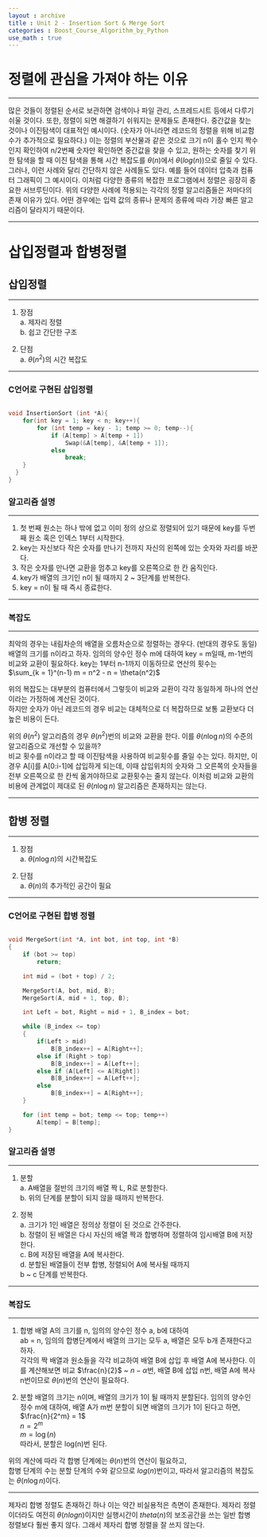 ```yaml
---
layout : archive
title : Unit 2 - Insertion Sort & Merge Sort
categories : Boost_Course_Algorithm_by_Python
use_math : true
---
```


# 정렬에 관심을 가져야 하는 이유

---

많은 것들이 정렬된 순서로 보관하면 검색이나 파일 관리, 스프레드시트 등에서 다루기 쉬울 것이다. 또한, 정렬이 되면 해결하기 쉬워지는 문제들도 존재한다. 중간값을 찾는 것이나 이진탐색이 대표적인 예시이다. (숫자가 아니라면 레코드의 정렬을 위해 비교함수가 추가적으로 필요하다.) 이는 정렬의 부산물과 같은 것으로 크기 n이 홀수 인지 짝수인지 확인하여 n/2번째 숫자만 확인하면 중간값을 찾을 수 있고, 원하는 숫자를 찾기 위한 탐색을 할 때 이진 탐색을 통해 시간 복잡도를 $\theta(n)$에서 $\theta(log(n))$으로 줄일 수 있다. 그러나, 이런 사례와 달리 간단하지 않은 사례들도 있다. 예를 들어 데이터 압축과 컴퓨터 그래픽이 그 예시이다. 이처럼 다양한 종류의 복잡한 프로그램에서 정렬은 굉장히 중요한 서브루틴이다. 위의 다양한 사례에 적용되는 각각의 정렬 알고리즘들은 저마다의 존재 이유가 있다. 어떤 경우에는 입력 값의 종류나 문제의 종류에 따라 가장 빠른 알고리즘이 달라지기 때문이다.

---

# 삽입정렬과 합병정렬

## 삽입정렬

---

1. 장점<br>
  a. 제자리 정렬<br>
  b. 쉽고 간단한 구조

2. 단점<br>
  a. $\theta(n^2)$의 시간 복잡도

---

### C언어로 구현된 삽입정렬
```cpp

void InsertionSort (int *A){
	for(int key = 1; key < n; key++){
		for (int temp = key - 1; temp >= 0; temp--){
			if (A[temp] > A[temp + 1])
				Swap(&A[temp], &A[temp + 1]);
			else
				break;
    }
  }
}

```

### 알고리즘 설명

---

1. 첫 번째 원소는 하나 밖에 없고 이미 정의 상으로 정렬되어 있기 때문에 key를 두번째 원소 혹은 인덱스 1부터 시작한다.
2. key는 자신보다 작은 숫자를 만나기 전까지 자신의 왼쪽에 있는 숫자와 자리를 바꾼다.
3. 작은 숫자를 만나면 교환을 멈추고 key를 오른쪽으로 한 칸 움직인다.
4. key가 배열의 크기인 n이 될 때까지 2 ~ 3단계를 반복한다.
5. key = n이 될 때 즉시 종료한다.

---

### 복잡도

---

최악의 경우는 내림차순의 배열을 오름차순으로 정렬하는 경우다.
(반대의 경우도 동일) 배열의 크기를 n이라고 하자.
임의의 양수인 정수 m에 대하여 key = m일때, m-1번의 비교와 교환이 필요하다.
key는 1부터 n-1까지 이동하므로 연산의 횟수는<br>
$\sum_{k = 1}^(n-1) m = n^2 - n = \theta(n^2)$

위의 복잡도는 대부분의 컴퓨터에서 그렇듯이 비교와 교환이 각각 동일하게 하나의 연산이라는 가정하에 계산된 것이다.<br>
하지만 숫자가 아닌 레코드의 경우 비교는 대체적으로 더 복잡하므로 보통 교환보다 더 높은 비용이 든다.

위의 $\theta(n^2)$ 알고리즘의 경우 $\theta(n^2)$번의 비교와 교환을 한다. 이를 $\theta(n\log n)$의 수준의 알고리즘으로 개선할 수 있을까?<br>
비교 횟수를 n이라고 할 때 이진탐색을 사용하여 비교횟수를 줄일 수는 있다. 하지만, 이 경우 A[i]를 A[0:i-1]에 삽입하게 되는데, 이때 삽입위치의 숫자와 그 오른쪽의 숫자들을 전부 오른쪽으로 한 칸씩 옮겨야하므로 교환횟수는 줄지 않는다.
이처럼 비교와 교환의 비용에 관계없이 제대로 된 $\theta(n\log n)$ 알고리즘은 존재하지는 않는다.

---


## 합병 정렬

---

1. 장점<br>
  a. $\theta(n\log n)$의 시간복잡도


2. 단점<br>
  a. $\theta(n)$의 추가적인 공간이 필요

---


### C언어로 구현된 합병 정렬
```cpp

void MergeSort(int *A, int bot, int top, int *B)
{
	if (bot >= top)
		return;

	int mid = (bot + top) / 2;

	MergeSort(A, bot, mid, B);
	MergeSort(A, mid + 1, top, B);

	int Left = bot, Right = mid + 1, B_index = bot;

	while (B_index <= top)
	{
		if(Left > mid)
			B[B_index++] = A[Right++];
		else if (Right > top)
			B[B_index++] = A[Left++];
		else if (A[Left] <= A[Right])
			B[B_index++] = A[Left++];
		else
			B[B_index++] = A[Right++];
	}

	for (int temp = bot; temp <= top; temp++)
		A[temp] = B[temp];
}


```


### 알고리즘 설명
---

1. 분할<br>
  a. A배열을 절반의 크기의 배열 짝 L, R로 분할한다.<br>
  b. 위의 단계를 분할이 되지 않을 때까지 반복한다.

2. 정복<br>
  a. 크기가 1인 배열은 정의상 정렬이 된 것으로 간주한다.<br>
  b. 정렬이 된 배열은 다시 자신의 배열 짝과 합병하며 정렬하여 임시배열 B에 저장한다.<br>
  c. B에 저장된 배열을 A에 복사한다.<br>
  d. 분할된 배열들이 전부 합병, 정렬되어 A에 복사될 때까지<br>b ~ c 단계를 반복한다.

---

### 복잡도

---

1. 합병
  배열 A의 크기를 n, 임의의 양수인 정수 a, b에 대하여<br> ab = n, 임의의 합병단계에서 배열의 크기는 모두 a, 배열은 모두 b개 존재한다고 하자.<br>
  각각의 짝 배열과 원소들을 각각 비교하여 배열 B에 삽입 후 배열 A에 복사한다.
  이를 계산해보면 비교 $\frac{n}{2}$ ~ $n - \alpha$번, 배열 B에 삽입 n번, 배열 A에 복사 n번이므로 $\theta(n)$번의 연산이 필요하다.

2. 분할
  배열의 크기는 n이며, 배열의 크기가 1이 될 때까지 분할된다. 임의의 양수인 정수 m에 대하여, 배열 A가 m번 분할이 되면 배열의 크기가 1이 된다고 하면,<br>
  $\frac{n}{2^m} = 1$<br>
  $n = 2^m$<br>
  $m = \log(n)$<br>
  따라서, 분할은 log(n)번 된다.

위의 계산에 따라 각 합병 단계에는 $\theta(n)$번의 연산이 필요하고,<br>합병 단계의 수는 분할 단계의 수와 같으므로 $log(n)$번이고, 따라서 알고리즘의 복잡도는 $\theta(n\log n)$이다.

---

제자리 합병 정렬도 존재하긴 하나 이는 약간 비실용적은 측면이 존재한다. 제자리 정렬이더라도 여전히 $\theta(nlog n)$이지만 실행시간이$\ theta(n)$의 보조공간을 쓰는 일반 합병 정렬보다 훨씬 좋지 않다. 그래서 제자리 합병 정렬을 잘 쓰지 않는다.
